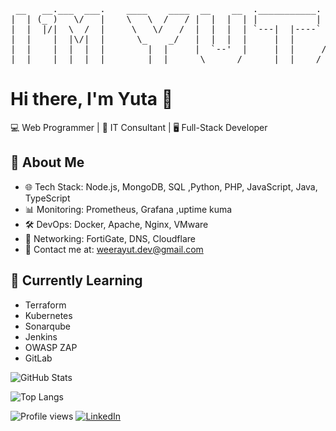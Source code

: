 <pre>
 __   __.___  ___.    ____    ____  __    __  .___________.    ___      
|  | (_ )   \/   |    \   \  /   / |  |  |  | |           |   /   \     
|  |  |/|  \  /  |     \   \/   /  |  |  |  | `---|  |----`  /  ^  \    
|  |    |  |\/|  |      \_    _/   |  |  |  |     |  |      /  /_\  \   
|  |    |  |  |  |        |  |     |  `--'  |     |  |     /  _____  \  
|__|    |__|  |__|        |__|      \______/      |__|    /__/     \__\                             
</pre>


# Hi there, I'm Yuta 👋

💻 Web Programmer | 🔧 IT Consultant | 🖥️ Full-Stack Developer  

## 🚀 About Me  
- 🌐 Tech Stack: Node.js, MongoDB, SQL ,Python, PHP, JavaScript, Java, TypeScript
- 📊 Monitoring: Prometheus, Grafana ,uptime kuma
- 🛠️ DevOps: Docker, Apache, Nginx, VMware  
- 📡 Networking: FortiGate, DNS, Cloudflare  
- 📩 Contact me at: weerayut.dev@gmail.com
  
## 📖 Currently Learning
- Terraform
- Kubernetes
- Sonarqube
- Jenkins
- OWASP ZAP
- GitLab
  
![GitHub Stats](https://github-readme-stats.vercel.app/api?username=Yu-t-a&show_icons=true&theme=tokyonight)

![Top Langs](https://github-readme-stats.vercel.app/api/top-langs/?username=Yu-t-a&layout=compact&theme=tokyonight)

![Profile views](https://komarev.com/ghpvc/?username=Yu-t-a)
[![LinkedIn](https://img.shields.io/badge/LinkedIn-blue?logo=linkedin)](https://www.linkedin.com/in/yuta-dev/)


<!---
Yu-t-a/Yu-t-a is a ✨ special ✨ repository because its `README.md` (this file) appears on your GitHub profile.
You can click the Preview link to take a look at your changes.
--->

